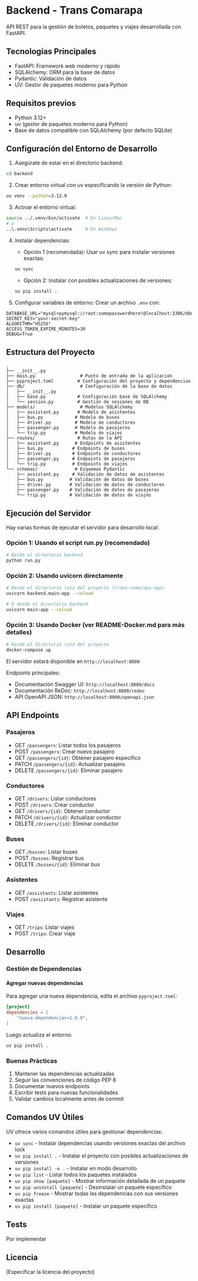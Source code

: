 # Backend - Trans Comarapa

API REST para la gestión de boletos, paquetes y viajes desarrollada con FastAPI.

## Tecnologías Principales

- FastAPI: Framework web moderno y rápido
- SQLAlchemy: ORM para la base de datos
- Pydantic: Validación de datos
- UV: Gestor de paquetes moderno para Python

## Requisitos previos

- Python 3.12+
- uv (gestor de paquetes moderno para Python)
- Base de datos compatible con SQLAlchemy (por defecto SQLite)

## Configuración del Entorno de Desarrollo

1. Asegúrate de estar en el directorio backend:
```bash
cd backend
```

2. Crear entorno virtual con uv especificando la versión de Python:
```bash
uv venv --python=3.12.0
```

3. Activar el entorno virtual:
```bash
source ../.venv/bin/activate  # En Linux/Mac
# o
..\.venv\Scripts\activate     # En Windows
```

4. Instalar dependencias:
   - Opción 1 (recomendada): Usar uv sync para instalar versiones exactas:
   ```bash
   uv sync
   ```
   - Opción 2: Instalar con posibles actualizaciones de versiones:
   ```bash
   uv pip install .
   ```

5. Configurar variables de entorno:
Crear un archivo `.env` con:
```env
DATABASE_URL="mysql+pymysql://root:somepasswordhere!@localhost:3306/dbname"
SECRET_KEY="your-secret-key"
ALGORITHM="HS256"
ACCESS_TOKEN_EXPIRE_MINUTES=30
DEBUG=True
```

## Estructura del Proyecto

```
.
├── __init__.py
├── main.py                 # Punto de entrada de la aplicación
├── pyproject.toml         # Configuración del proyecto y dependencias
├── db/                     # Configuración de la base de datos
│   ├── __init__.py
│   ├── base.py            # Configuración base de SQLAlchemy
│   └── session.py         # Gestión de sesiones de DB
├── models/                 # Modelos SQLAlchemy
│   ├── assistant.py       # Modelo de asistentes
│   ├── bus.py            # Modelo de buses
│   ├── driver.py         # Modelo de conductores
│   ├── passenger.py      # Modelo de pasajeros
│   └── trip.py           # Modelo de viajes
├── routes/                # Rutas de la API
│   ├── assistant.py      # Endpoints de asistentes
│   ├── bus.py           # Endpoints de buses
│   ├── driver.py        # Endpoints de conductores
│   ├── passenger.py     # Endpoints de pasajeros
│   └── trip.py          # Endpoints de viajes
└── schemas/              # Esquemas Pydantic
    ├── assistant.py     # Validación de datos de asistentes
    ├── bus.py          # Validación de datos de buses
    ├── driver.py       # Validación de datos de conductores
    ├── passenger.py    # Validación de datos de pasajeros
    └── trip.py         # Validación de datos de viajes
```

## Ejecución del Servidor

Hay varias formas de ejecutar el servidor para desarrollo local:

### Opción 1: Usando el script run.py (recomendado)
```bash
# Desde el directorio backend
python run.py
```

### Opción 2: Usando uvicorn directamente
```bash
# Desde el directorio raíz del proyecto (trans-comarapa-app)
uvicorn backend.main:app --reload

# O desde el directorio backend
uvicorn main:app --reload
```

### Opción 3: Usando Docker (ver README-Docker.md para más detalles)
```bash
# Desde el directorio raíz del proyecto
docker-compose up
```

El servidor estará disponible en `http://localhost:8000`

Endpoints principales:
- Documentación Swagger UI: `http://localhost:8000/docs`
- Documentación ReDoc: `http://localhost:8000/redoc`
- API OpenAPI JSON: `http://localhost:8000/openapi.json`

## API Endpoints

### Pasajeros
- GET `/passengers`: Listar todos los pasajeros
- POST `/passengers`: Crear nuevo pasajero
- GET `/passengers/{id}`: Obtener pasajero específico
- PATCH `/passengers/{id}`: Actualizar pasajero
- DELETE `/passengers/{id}`: Eliminar pasajero

### Conductores
- GET `/drivers`: Listar conductores
- POST `/drivers`: Crear conductor
- GET `/drivers/{id}`: Obtener conductor
- PATCH `/drivers/{id}`: Actualizar conductor
- DELETE `/drivers/{id}`: Eliminar conductor

### Buses
- GET `/busses`: Listar buses
- POST `/busses`: Registrar bus
- DELETE `/busses/{id}`: Eliminar bus

### Asistentes
- GET `/assistants`: Listar asistentes
- POST `/assistants`: Registrar asistente

### Viajes
- GET `/trips`: Listar viajes
- POST `/trips`: Crear viaje

## Desarrollo

### Gestión de Dependencias

#### Agregar nuevas dependencias
Para agregar una nueva dependencia, edita el archivo `pyproject.toml`:
```toml
[project]
dependencies = [
    "nueva-dependencia>=1.0.0",
]
```

Luego actualiza el entorno:
```bash
uv pip install .
```

### Buenas Prácticas

1. Mantener las dependencias actualizadas
2. Seguir las convenciones de código PEP 8
3. Documentar nuevos endpoints
4. Escribir tests para nuevas funcionalidades
5. Validar cambios localmente antes de commit

## Comandos UV Útiles

UV ofrece varios comandos útiles para gestionar dependencias:

- `uv sync` - Instalar dependencias usando versiones exactas del archivo lock
- `uv pip install .` - Instalar el proyecto con posibles actualizaciones de versiones
- `uv pip install -e .` - Instalar en modo desarrollo
- `uv pip list` - Listar todos los paquetes instalados
- `uv pip show [paquete]` - Mostrar información detallada de un paquete
- `uv pip uninstall [paquete]` - Desinstalar un paquete específico
- `uv pip freeze` - Mostrar todas las dependencias con sus versiones exactas
- `uv pip install [paquete]` - Instalar un paquete específico

## Tests

Por implementar

## Licencia

[Especificar la licencia del proyecto]